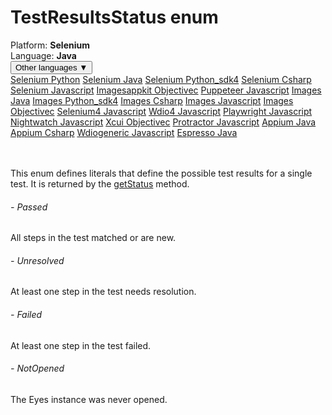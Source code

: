 # TestResultsStatus enum
<div class='platform-bar-container-div'><div class='platform-bar-div'>Platform:  <b> Selenium</b>
</div><div class='platform-bar-div'>Language: <b>Java</b></div><div class='dropdown-button-container-div'><button class='sdk-language-dropdown-button'>Other languages ▼</button><div class='dropdown-content'>
<a href='../../selenium/python/testresultsstatus'>Selenium Python</a>
<a href='../../selenium/java/testresultsstatus'>Selenium Java</a>
<a href='../../selenium/python_sdk4/testresultsstatus'>Selenium Python_sdk4</a>
<a href='../../selenium/csharp/testresultsstatus'>Selenium Csharp</a>
<a href='../../selenium/javascript/testresultsstatus'>Selenium Javascript</a>
<a href='../../imagesappkit/objectivec/testresultsstatus'>Imagesappkit Objectivec</a>
<a href='../../puppeteer/javascript/testresultsstatus'>Puppeteer Javascript</a>
<a href='../../images/java/testresultsstatus'>Images Java</a>
<a href='../../images/python_sdk4/testresultsstatus'>Images Python_sdk4</a>
<a href='../../images/csharp/testresultsstatus'>Images Csharp</a>
<a href='../../images/javascript/testresultsstatus'>Images Javascript</a>
<a href='../../images/objectivec/testresultsstatus'>Images Objectivec</a>
<a href='../../selenium4/javascript/testresultsstatus'>Selenium4 Javascript</a>
<a href='../../wdio4/javascript/testresultsstatus'>Wdio4 Javascript</a>
<a href='../../playwright/javascript/testresultsstatus'>Playwright Javascript</a>
<a href='../../nightwatch/javascript/testresultsstatus'>Nightwatch Javascript</a>
<a href='../../xcui/objectivec/testresultsstatus'>Xcui Objectivec</a>
<a href='../../protractor/javascript/testresultsstatus'>Protractor Javascript</a>
<a href='../../appium/java/testresultsstatus'>Appium Java</a>
<a href='../../appium/csharp/testresultsstatus'>Appium Csharp</a>
<a href='../../wdiogeneric/javascript/testresultsstatus'>Wdiogeneric Javascript</a>
<a href='../../espresso/java/testresultsstatus'>Espresso Java</a>
</div></div><br /><br /></div>

This enum defines literals that define the possible test results for a single test. It is returned by the [getStatus](./testresults#getstatus-method) method. 
###### - Passed 
 All steps in the test matched or are new. 
 ###### - Unresolved 
 At least one step in the test needs resolution. 
 ###### - Failed 
 At least one step in the test failed. 
 ###### - NotOpened 
 The Eyes instance was never opened. 
 
